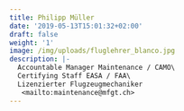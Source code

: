 ```yaml
---	
title: Philipp Müller	
date: '2019-05-13T15:01:32+02:00'	
draft: false	
weight: '1'	
image: /img/uploads/fluglehrer_blanco.jpg	
description: |-	
  Accountable Manager Maintenance / CAMO\	
  Certifying Staff EASA / FAA\	
  Lizenzierter Flugzeugmechaniker	
   <mailto:maintenance@mfgt.ch>	
---	
```



